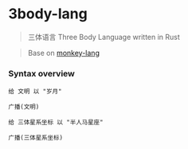 # 3body-lang

> 三体语言 Three Body Language written in Rust

> Base on [monkey-lang](https://github.com/wadackel/rs-monkey-lang)


### Syntax overview

```
给 文明 以 "岁月"

广播(文明)

给 三体星系坐标 以 "半人马星座"

广播(三体星系坐标)
```
